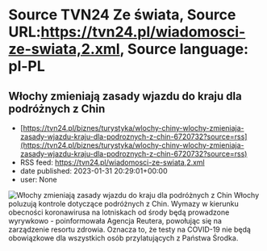 # Source TVN24 Ze świata, Source URL:https://tvn24.pl/wiadomosci-ze-swiata,2.xml, Source language: pl-PL

## Włochy zmieniają zasady wjazdu do kraju dla podróżnych z Chin
 - [https://tvn24.pl/biznes/turystyka/wlochy-chiny-wlochy-zmieniaja-zasady-wjazdu-kraju-dla-podroznych-z-chin-6720732?source=rss](https://tvn24.pl/biznes/turystyka/wlochy-chiny-wlochy-zmieniaja-zasady-wjazdu-kraju-dla-podroznych-z-chin-6720732?source=rss)
 - RSS feed: https://tvn24.pl/wiadomosci-ze-swiata,2.xml
 - date published: 2023-01-31 20:29:01+00:00
 - user: None

<img alt="Włochy zmieniają zasady wjazdu do kraju dla podróżnych z Chin " src="https://tvn24.pl/najnowsze/cdn-zdjecie-06jfk5-rzym-lotnisko-rvillalon-shutterstock2230971151-6720765/alternates/LANDSCAPE_1280" />
    Włochy poluzują kontrole dotyczące podróżnych z Chin. Wymazy w kierunku obecności koronawirusa na lotniskach od środy będą prowadzone wyrywkowo - poinformowała Agencja Reutera, powołując się na zarządzenie resortu zdrowia. Oznacza to, że testy na COVID-19 nie będą obowiązkowe dla wszystkich osób przylatujących z Państwa Środka.

